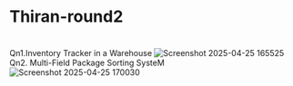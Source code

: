 # Thiran-round2
#
Qn1.Inventory Tracker in a Warehouse
![Screenshot 2025-04-25 165525](https://github.com/user-attachments/assets/373920b9-f90c-4bd6-a33c-276e9bb8ca95)
Qn2. Multi-Field Package Sorting SysteM
![Screenshot 2025-04-25 170030](https://github.com/user-attachments/assets/35189f80-5b34-41d3-ae1a-fb661776946e)
